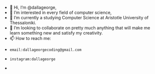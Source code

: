 - 👋 Hi, I’m @dallageorge,
- 👀 I’m interested in every field of computer science,
- 🌱 I’m currently a studying Computer Science at Aristotle University of Thessaloniki.
- 💞️ I’m looking to collaborate on pretty much anything that will make me learn something new and satisfy my creativity.
- 📫 How to reach me:
-     email:dallageorgecoding@gmail.com
-     instagram:dallageorge
-     

<!---
dallageorge/dallageorge is a ✨ special ✨ repository because its `README.md` (this file) appears on your GitHub profile.
You can click the Preview link to take a look at your changes.
--->
